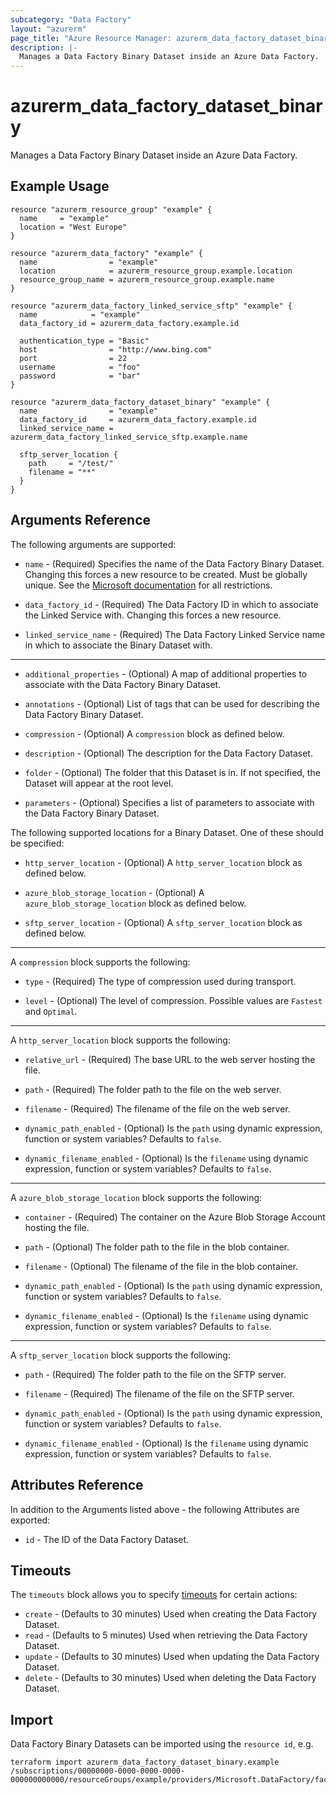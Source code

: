 ```yaml
---
subcategory: "Data Factory"
layout: "azurerm"
page_title: "Azure Resource Manager: azurerm_data_factory_dataset_binary"
description: |-
  Manages a Data Factory Binary Dataset inside an Azure Data Factory.
---
```


# azurerm_data_factory_dataset_binary

Manages a Data Factory Binary Dataset inside an Azure Data Factory.

## Example Usage

```hcl
resource "azurerm_resource_group" "example" {
  name     = "example"
  location = "West Europe"
}

resource "azurerm_data_factory" "example" {
  name                = "example"
  location            = azurerm_resource_group.example.location
  resource_group_name = azurerm_resource_group.example.name
}

resource "azurerm_data_factory_linked_service_sftp" "example" {
  name            = "example"
  data_factory_id = azurerm_data_factory.example.id

  authentication_type = "Basic"
  host                = "http://www.bing.com"
  port                = 22
  username            = "foo"
  password            = "bar"
}

resource "azurerm_data_factory_dataset_binary" "example" {
  name                = "example"
  data_factory_id     = azurerm_data_factory.example.id
  linked_service_name = azurerm_data_factory_linked_service_sftp.example.name

  sftp_server_location {
    path     = "/test/"
    filename = "**"
  }
}
```

## Arguments Reference

The following arguments are supported:

* `name` - (Required) Specifies the name of the Data Factory Binary Dataset. Changing this forces a new resource to be created. Must be globally unique. See the [Microsoft documentation](https://docs.microsoft.com/en-us/azure/data-factory/naming-rules) for all restrictions.

* `data_factory_id` - (Required) The Data Factory ID in which to associate the Linked Service with. Changing this forces a new resource.

* `linked_service_name` - (Required) The Data Factory Linked Service name in which to associate the Binary Dataset with.

---

* `additional_properties` - (Optional) A map of additional properties to associate with the Data Factory Binary Dataset.

* `annotations` - (Optional) List of tags that can be used for describing the Data Factory Binary Dataset.

* `compression` - (Optional) A `compression` block as defined below.

* `description` - (Optional) The description for the Data Factory Dataset.

* `folder` - (Optional) The folder that this Dataset is in. If not specified, the Dataset will appear at the root level.

* `parameters` - (Optional) Specifies a list of parameters to associate with the Data Factory Binary Dataset.

The following supported locations for a Binary Dataset. One of these should be specified:

* `http_server_location` - (Optional) A `http_server_location` block as defined below.

* `azure_blob_storage_location` - (Optional) A `azure_blob_storage_location` block as defined below.

* `sftp_server_location` - (Optional) A `sftp_server_location` block as defined below.
---

A `compression` block supports the following:

* `type` - (Required) The type of compression used during transport.

* `level` - (Optional) The level of compression. Possible values are `Fastest` and `Optimal`.

---

A `http_server_location` block supports the following:

* `relative_url` - (Required) The base URL to the web server hosting the file.

* `path` - (Required) The folder path to the file on the web server.

* `filename` - (Required) The filename of the file on the web server.

* `dynamic_path_enabled` - (Optional) Is the `path` using dynamic expression, function or system variables? Defaults to `false`.

* `dynamic_filename_enabled` - (Optional) Is the `filename` using dynamic expression, function or system variables? Defaults to `false`.

---

A `azure_blob_storage_location` block supports the following:

* `container` - (Required) The container on the Azure Blob Storage Account hosting the file.

* `path` - (Optional) The folder path to the file in the blob container.

* `filename` - (Optional) The filename of the file in the blob container.

* `dynamic_path_enabled` - (Optional) Is the `path` using dynamic expression, function or system variables? Defaults to `false`.

* `dynamic_filename_enabled` - (Optional) Is the `filename` using dynamic expression, function or system variables? Defaults to `false`.

---

A `sftp_server_location` block supports the following:

* `path` - (Required) The folder path to the file on the SFTP server.

* `filename` - (Required) The filename of the file on the SFTP server.

* `dynamic_path_enabled` - (Optional) Is the `path` using dynamic expression, function or system variables? Defaults to `false`.

* `dynamic_filename_enabled` - (Optional) Is the `filename` using dynamic expression, function or system variables? Defaults to `false`.


## Attributes Reference

In addition to the Arguments listed above - the following Attributes are exported:

* `id` - The ID of the Data Factory Dataset.

## Timeouts

The `timeouts` block allows you to specify [timeouts](https://www.terraform.io/docs/configuration/resources.html#timeouts) for certain actions:

* `create` - (Defaults to 30 minutes) Used when creating the Data Factory Dataset.
* `read` - (Defaults to 5 minutes) Used when retrieving the Data Factory Dataset.
* `update` - (Defaults to 30 minutes) Used when updating the Data Factory Dataset.
* `delete` - (Defaults to 30 minutes) Used when deleting the Data Factory Dataset.

## Import

Data Factory Binary Datasets can be imported using the `resource id`, e.g.

```shell
terraform import azurerm_data_factory_dataset_binary.example /subscriptions/00000000-0000-0000-0000-000000000000/resourceGroups/example/providers/Microsoft.DataFactory/factories/example/datasets/example
```

